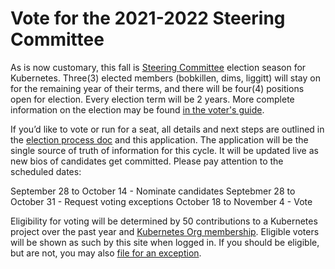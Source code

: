 # Vote for the 2021-2022 Steering Committee

As is now customary, this fall is [Steering Committee](https://github.com/kubernetes/steering) election season for Kubernetes. Three(3) elected members (bobkillen, dims, liggitt) will stay on for the remaining year of their terms, and there will be four(4) positions open for election. Every election term will be 2 years. More complete information on the election may be found [in the voter's guide](https://github.com/kubernetes/community/tree/master/events/elections/2021).

If you’d like to vote or run for a seat, all details and next steps are outlined in the [election process doc](https://git.k8s.io/steering/elections.md) and this application. The application will be the single source of truth of information for this cycle. It will be updated live as new bios of candidates get committed. Please pay attention to the scheduled dates:

September 28 to October 14 - Nominate candidates
Septebmer 28 to October 31 - Request voting exceptions
October 18 to November 4 - Vote

Eligibility for voting will be determined by 50 contributions to a Kubernetes project over the past year and [Kubernetes Org membership](https://github.com/kubernetes/community/blob/master/community-membership.md).  Eligible voters will be shown as such by this site when logged in.  If you should be eligible, but are not, you may also [file for an exception](https://elections.k8s.io/app/elections/2021/exception).
